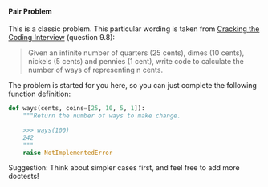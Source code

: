 #### Pair Problem

This is a classic problem. This particular wording is taken from [Cracking the Coding Interview](http://www.amazon.com/Cracking-Coding-Interview-Programming-Questions/dp/098478280X) (question 9.8):

> Given an infinite number of quarters (25 cents), dimes (10 cents), nickels (5 cents) and pennies (1 cent), write code to calculate the number of ways of representing n cents.

The problem is started for you here, so you can just complete the following function definition:

```python
def ways(cents, coins=[25, 10, 5, 1]):
    """Return the number of ways to make change.

    >>> ways(100)
    242
    """
    raise NotImplementedError
```

Suggestion: Think about simpler cases first, and feel free to add more doctests!
